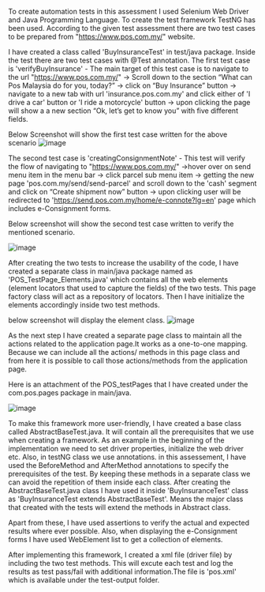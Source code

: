 To create automation tests in this assessment I used Selenium Web Driver and Java Programming Language.
To create the test framework TestNG has been used.
According to the given test assessment there are two test cases to be prepared from "https://www.pos.com.my/" website.

I have created a class called 'BuyInsuranceTest' in test/java package. Inside the test there are two test cases with @Test annotation.
The first test case is 'verifyBuyInsurance' - The main target of this test case is to navigate to the url "https://www.pos.com.my/" -> Scroll down to the section “What can Pos Malaysia do for you, today?” -> click on “Buy Insurance” button -> navigate to a new tab with url 'insurance.pos.com.my' and click either of 'I drive a car' button or 'I ride a motorcycle' button -> upon clicking the page will show a a new  section “Ok, let’s get to know you” with five different fields. 

Below Screenshot will show the first test case written for the above scenario
![image](https://github.com/Rashini-QA55/POS_Assessment_RashiniHettige/assets/174021043/85ffe30f-7ca0-4334-96ad-0bcfc83d641e)

The second test case is 'creatingConsignmentNote' - This test will verify the flow of navigating to  "https://www.pos.com.my/" ->hover over on send menu item in the menu bar -> click parcel sub menu item -> getting the new page 'pos.com.my/send/send-parcel' and scroll down to the 'cash' segment and click on “Create shipment now” button -> upon clicking user will be redirected to 'https://send.pos.com.my/home/e-connote?lg=en' page which includes e-Consignment forms. 

Below screenshot will show the second test case written to verify the mentioned scenario.

![image](https://github.com/Rashini-QA55/POS_Assessment_RashiniHettige/assets/174021043/5159f17a-8cea-400a-8d11-3cbdf35584b6)

After creating the two tests to increase the usability of the code, I have created a separate class in main/java package named as 'POS_TestPage_Elements.java' which contains all the web elements (element locators that used to capture the fields) of the two tests. This page factory class will act as a repository of locators. Then I have initialize the elements accordingly inside two test methods.

below screenshot will display the element class.
![image](https://github.com/Rashini-QA55/POS_Assessment_RashiniHettige/assets/174021043/e9ee01ef-6521-411c-bff1-38eaf4040a79)

As the next step I have created a separate page class to maintain all the actions related to the application page.It works as a one-to-one mapping. Because we can include all the actions/ methods in this page class and from here it is possible to call those actions/methods from the application page.

Here is an attachment of the POS_testPages that I have created under the com.pos.pages package in main/java.

![image](https://github.com/Rashini-QA55/POS_Assessment_RashiniHettige/assets/174021043/b73e2ce2-a318-4529-a106-ce63f73f3095)

To make this framework more user-friendly, I have created a base class called AbstractBaseTest.java. It will contain all the prerequisites that we use when creating a framework. As an example in the beginning of the implementation we need to set driver properties, initialize the web driver etc. Also, in testNG class we use annotations. in this assessement, I have used the BeforeMethod and AfterMethod annotations to specify the prerequisites of the test. By keeping these methods in a separate class we can avoid the repetition of them inside each class. After creating the AbstractBaseTest.java class I have used it inside 'BuyInsuranceTest' class as 'BuyInsuranceTest extends AbstractBaseTest'. Means the major class that created with the tests will extend the methods in Abstract class.

Apart from these, I have used assertions to verify the actual and expected results where ever possible.
Also, when displaying the e-Consignment forms I have used WebElement list to get a collection of elements.

After implementing this framework, I created a xml file (driver file) by including the two test methods. This will excute each test and log the results as test pass/fail with additional information.The file is 'pos.xml' which is available under the test-output folder.









